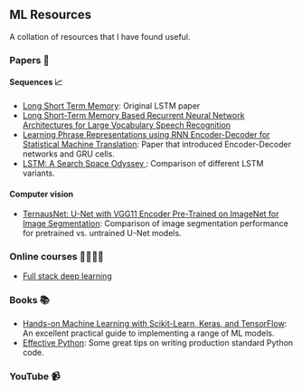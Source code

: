 ## ML Resources

A collation of resources that I have found useful.

### Papers 📖

#### Sequences 📈

- [Long Short Term Memory](http://citeseerx.ist.psu.edu/viewdoc/download?doi=10.1.1.676.4320&rep=rep1&type=pdf): Original LSTM paper
- [Long Short-Term Memory Based Recurrent Neural Network Architectures for Large Vocabulary Speech Recognition
](https://arxiv.org/abs/1402.1128)
- [Learning Phrase Representations using RNN Encoder-Decoder for Statistical Machine Translation](https://arxiv.org/abs/1406.1078): Paper that introduced Encoder-Decoder networks and GRU cells.
- [LSTM: A Search Space Odyssey
](https://arxiv.org/abs/1503.04069): Comparison of different LSTM variants.

#### Computer vision

- [TernausNet: U-Net with VGG11 Encoder Pre-Trained on ImageNet for Image Segmentation](https://arxiv.org/pdf/1801.05746.pdf): Comparison of image segmentation performance for pretrained vs. untrained U-Net models.

### Online courses 👩‍💻🧑‍💻

- [Full stack deep learning](https://fullstackdeeplearning.com/)



### Books 📚

- [Hands-on Machine Learning with Scikit-Learn, Keras, and TensorFlow](https://smile.amazon.co.uk/Hands-Machine-Learning-Scikit-Learn-TensorFlow/dp/1492032646): An excellent practical guide to implementing a range of ML models.
- [Effective Python](https://smile.amazon.co.uk/Effective-Python-Specific-Software-Development/dp/0134853989): Some great tips on writing production standard Python code.

### YouTube 📹
